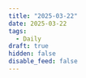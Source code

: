 ```yaml
---
title: "2025-03-22"
date: 2025-03-22
tags:
  - Daily
draft: true
hidden: false
disable_feed: false
---
```


